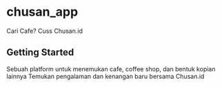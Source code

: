 # chusan_app

Cari Cafe? Cuss Chusan.id

## Getting Started

Sebuah platform untuk menemukan cafe, coffee shop, dan bentuk kopian lainnya
Temukan pengalaman dan kenangan baru bersama Chusan.id